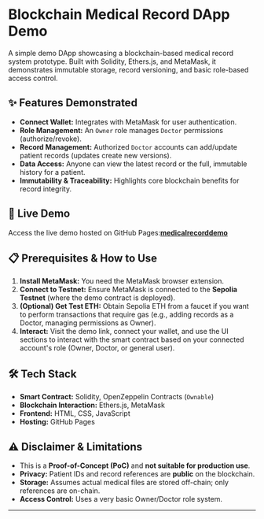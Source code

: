 # Blockchain Medical Record DApp Demo

A simple demo DApp showcasing a blockchain-based medical record system prototype. Built with Solidity, Ethers.js, and MetaMask, it demonstrates immutable storage, record versioning, and basic role-based access control.

## ✨ Features Demonstrated

*   **Connect Wallet:** Integrates with MetaMask for user authentication.
*   **Role Management:** An `Owner` role manages `Doctor` permissions (authorize/revoke).
*   **Record Management:** Authorized `Doctor` accounts can add/update patient records (updates create new versions).
*   **Data Access:** Anyone can view the latest record or the full, immutable history for a patient.
*   **Immutability & Traceability:** Highlights core blockchain benefits for record integrity.

## 🚀 Live Demo

Access the live demo hosted on GitHub Pages:**[medicalrecorddemo](https://pseums.github.io/medicalrecorddemo/)**

## 📋 Prerequisites & How to Use

1.  **Install MetaMask:** You need the MetaMask browser extension.
2.  **Connect to Testnet:** Ensure MetaMask is connected to the **Sepolia Testnet** (where the demo contract is deployed).
3.  **(Optional) Get Test ETH:** Obtain Sepolia ETH from a faucet if you want to perform transactions that require gas (e.g., adding records as a Doctor, managing permissions as Owner).
4.  **Interact:** Visit the demo link, connect your wallet, and use the UI sections to interact with the smart contract based on your connected account's role (Owner, Doctor, or general user).

## 🛠️ Tech Stack

*   **Smart Contract:** Solidity, OpenZeppelin Contracts (`Ownable`)
*   **Blockchain Interaction:** Ethers.js, MetaMask
*   **Frontend:** HTML, CSS, JavaScript
*   **Hosting:** GitHub Pages

## ⚠️ Disclaimer & Limitations

*   This is a **Proof-of-Concept (PoC)** and **not suitable for production use**.
*   **Privacy:** Patient IDs and record references are **public** on the blockchain.
*   **Storage:** Assumes actual medical files are stored off-chain; only references are on-chain.
*   **Access Control:** Uses a very basic Owner/Doctor role system.

---
